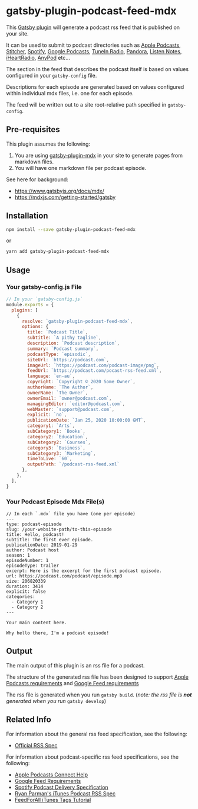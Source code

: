 # gatsby-plugin-podcast-feed-mdx

This [Gatsby plugin](https://www.gatsbyjs.org/docs/plugins/) will generate a podcast rss feed that is published on your site.

It can be used to submit to podcast directories such as [Apple Podcasts](https://help.apple.com/itc/podcasts_connect/), [Stitcher](https://partners.stitcher.com/join), [Spotify](https://podcasters.spotify.com/), [Google Podcasts](https://developers.google.com/search/docs/guides/podcast-overview), [TuneIn Radio](https://tunein.com/podcasts/), [Pandora](https://www.ampplaybook.com/podcasts), [Listen Notes](https://www.listennotes.com/submit/), [iHeartRadio](https://www.iheart.com/content/submit-your-podcast/), [AnyPod](https://anypod.net/publish) etc...

The section in the feed that describes the podcast itself is based on values configured in your `gatsby-config` file.

Descriptions for each episode are generated based on values configured within individual mdx files, i.e. one for each episode.

The feed will be written out to a site root-relative path specified in `gatsby-config`.

## Pre-requisites

This plugin assumes the following:

1. You are using [gatsby-plugin-mdx](https://www.gatsbyjs.org/packages/gatsby-plugin-mdx/) in your site to generate pages from markdown files.
2. You will have one markdown file per podcast episode.

See here for background:

* https://www.gatsbyjs.org/docs/mdx/
* https://mdxjs.com/getting-started/gatsby

## Installation

```sh
npm install --save gatsby-plugin-podcast-feed-mdx
```
or
```sh
yarn add gatsby-plugin-podcast-feed-mdx
```
## Usage

### Your gatsby-config.js File

```js
// In your `gatsby-config.js`
module.exports = {
  plugins: [
    {
      resolve: `gatsby-plugin-podcast-feed-mdx`,
      options: {
        title: `Podcast Title`,
        subtitle: `A pithy tagline`,
        description: `Podcast description`,
        summary: `Podcast summary`,
        podcastType: `episodic`,
        siteUrl: `https://podcast.com`,
        imageUrl: `https://podcast.com/podcast-image/png`,
        feedUrl: `https://podcast.com/pocast-rss-feed.xml`,
        language: `en-au`,
        copyright: `Copyright © 2020 Some Owner`,
        authorName: `The Author`,
        ownerName: `The Owner`,
        ownerEmail: `owner@podcast.com`,
        managingEditor: `editor@podcast.com`,
        webMaster: `support@podcast.com`,
        explicit: `no`,
        publicationDate: `Jan 25, 2020 10:00:00 GMT`,
        category1: `Arts`,
        subCategory1: `Books`,
        category2: `Education`,
        subCategory2: `Courses`,
        category3: `Business`,
        subCategory3: `Marketing`,
        timeToLive: `60`,
        outputPath: `/podcast-rss-feed.xml`
      },
    },
  ],
}
```

### Your Podcast Episode Mdx File(s)

```text
// In each `.mdx` file you have (one per episode)
---
type: podcast-episode
slug: /your-website-path/to-this-episode
title: Hello, podcast!
subtitle: The first ever episode.
publicationDate: 2019-01-29
author: Podcast host
season: 1
episodeNumber: 1
episodeType: trailer
excerpt: Here is the excerpt for the first podcast episode.
url: https://podcast.com/podcast/episode.mp3
size: 206820339
duration: 3414
explicit: false
categories:
  - Category 1
  - Category 2
---

Your main content here.

Why hello there, I'm a podcast episode!

```

## Output

The main output of this plugin is an rss file for a podcast.

The structure of the generated rss file has been designed to support [Apple Podcasts requirements](https://help.apple.com/itc/podcasts_connect/#/itcb54353390) and [Google Feed requirements](https://developers.google.com/search/reference/podcast/rss-feed)

The rss file is generated when you run `gatsby build`. (*note: the rss file is **not** generated when you run* `gatsby develop`)




## Related Info
For information about the general rss feed specification, see the following:
* [Official RSS Spec](http://www.rssboard.org/rss-specification)

For information about podcast-specific rss feed specifications, see the following:
* [Apple Podcasts Connect Help](https://help.apple.com/itc/podcasts_connect/#/itcb54353390)
* [Google Feed Requirements](https://developers.google.com/search/reference/podcast/rss-feed)
* [Spotify Podcast Delivery Specification](https://podcasters.spotify.com/terms/Spotify_Podcast_Delivery_Specification_v1.6.pdf)
* [Ryan Parman's iTunes Podcast RSS Spec](https://github.com/simplepie/simplepie-ng/wiki/Spec:-iTunes-Podcast-RSS)
* [FeedForAll iTunes Tags Tutorial](https://www.feedforall.com/itune-tutorial-tags.htm)
